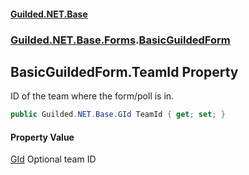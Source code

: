 #### [Guilded.NET.Base](Guilded_NET_Base.md 'Guilded.NET.Base')
### [Guilded.NET.Base.Forms](Guilded_NET_Base.md#Guilded_NET_Base_Forms 'Guilded.NET.Base.Forms').[BasicGuildedForm](BasicGuildedForm.md 'Guilded.NET.Base.Forms.BasicGuildedForm')
## BasicGuildedForm.TeamId Property
ID of the team where the form/poll is in.  
```csharp
public Guilded.NET.Base.GId TeamId { get; set; }
```
#### Property Value
[GId](GId.md 'Guilded.NET.Base.GId')
Optional team ID
